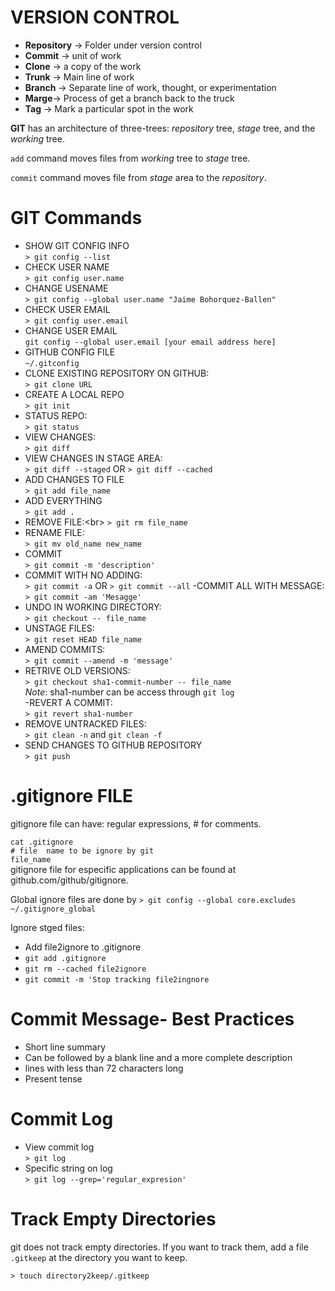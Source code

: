 # VERSION CONTROL

- **Repository** -> Folder under  version control
- **Commit** -> unit of work
- **Clone** -> a copy of the work
- **Trunk** -> Main line of work
- **Branch** -> Separate line of work, thought, or experimentation
- **Marge**-> Process of get a branch back to the truck
- **Tag** -> Mark a particular spot in the work

**GIT** has an architecture of three-trees: *repository* tree, *stage* tree, and the *working*  tree.

`add` command moves files from *working* tree to *stage* tree.

`commit` command moves file from *stage* area to the *repository*.

# GIT Commands
- SHOW GIT CONFIG INFO <br/>
`> git config --list`
- CHECK USER NAME <br/>
`> git config user.name`
- CHANGE USENAME <br/>
`> git config --global user.name "Jaime Bohorquez-Ballen"`
- CHECK USER EMAIL <br/>
`> git config user.email`
- CHANGE USER EMAIL <br/>
`git config --global user.email [your email address here]`
- GITHUB CONFIG FILE <br/>
`~/.gitconfig`
- CLONE EXISTING REPOSITORY ON GITHUB:<br/>
`> git clone URL`
- CREATE A LOCAL REPO <br/>
`> git init`
- STATUS REPO: <br/>
`> git status`
- VIEW CHANGES: <br/>
`> git diff`
- VIEW CHANGES IN STAGE AREA: <br/>
`> git diff --staged`
OR
`> git diff --cached`
- ADD CHANGES TO FILE <br/>
`> git add file_name`
- ADD EVERYTHING <br/>
`> git add .`
- REMOVE FILE:<br\>
`> git rm file_name`
- RENAME FILE:<br/>
`> git mv old_name new_name`
- COMMIT <br/>
`> git commit -m 'description'`
- COMMIT WITH NO ADDING: <br/>
`> git commit -a` OR
`> git commit --all`
-COMMIT ALL WITH MESSAGE:<br/>
`> git commit -am 'Mesagge'`
- UNDO IN WORKING DIRECTORY:<br/>
`> git checkout -- file_name`
- UNSTAGE FILES:<br/>
`> git reset HEAD file_name`
- AMEND COMMITS:<br/>
`> git commit --amend -m 'message'`
- RETRIVE OLD VERSIONS:<br/>
`> git checkout sha1-commit-number -- file_name`<br/>
 *Note*: sha1-number can be access through `git log`<br/>
-REVERT A COMMIT:<br/>
 `> git revert sha1-number`
- REMOVE UNTRACKED FILES:<br/>
`> git clean -n` and `git clean -f`
- SEND CHANGES TO GITHUB REPOSITORY <br/>
`> git push `

# .gitignore FILE
gitignore file can have: regular expressions, # for comments.

`cat .gitignore` <br/>
`# file  name to be ignore by git` <br/>
`file_name` <br/>
gitignore file for especific applications can be found at github.com/github/gitignore.

Global ignore files are done by
`> git config --global core.excludes ~/.gitignore_global`

Ignore stged files:<br/>
- Add file2ignore to .gitignore
- `git add .gitignore`
- `git rm --cached file2ignore`
- `git commit -m 'Stop tracking file2ingnore`


# Commit Message- Best Practices
- Short line summary
- Can be followed by a blank line and a more complete description
- lines with less than 72 characters long
- Present tense
# Commit Log
- View commit log <br/>
`> git log`
- Specific string on log <br/>
`> git log --grep='regular_expresion'`

# Track Empty Directories
git does not track empty directories. If you want to track them, add a file `.gitkeep` at the directory you want to keep.

`> touch directory2keep/.gitkeep`
